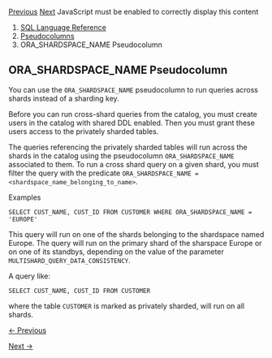 [Previous](ORA_ROWSCN-Pseudocolumn.md) [Next](ROWID-Pseudocolumn.md)
JavaScript must be enabled to correctly display this content

  1. [SQL Language Reference ](index.md)
  2. [ Pseudocolumns](Pseudocolumns.md)
  3. ORA_SHARDSPACE_NAME Pseudocolumn

## ORA_SHARDSPACE_NAME Pseudocolumn

You can use the `ORA_SHARDSPACE_NAME` pseudocolumn to run queries across
shards instead of a sharding key.

Before you can run cross-shard queries from the catalog, you must create users
in the catalog with shared DDL enabled. Then you must grant these users access
to the privately sharded tables.

The queries referencing the privately sharded tables will run across the
shards in the catalog using the pseudocolumn `ORA_SHARDSPACE_NAME` associated
to them. To run a cross shard query on a given shard, you must filter the
query with the predicate `ORA_SHARDSPACE_NAME =
<shardspace_name_belonging_to_name>`.

Examples

    
    
    SELECT CUST_NAME, CUST_ID FROM CUSTOMER WHERE ORA_SHARDSPACE_NAME = 'EUROPE'

This query will run on one of the shards belonging to the shardspace named
Europe. The query will run on the primary shard of the sharspace Europe or on
one of its standbys, depending on the value of the parameter
`MULTISHARD_QUERY_DATA_CONSISTENCY`.

A query like:

    
    
    SELECT CUST_NAME, CUST_ID FROM CUSTOMER

where the table `CUSTOMER` is marked as privately sharded, will run on all
shards.


[← Previous](ORA_ROWSCN-Pseudocolumn.md)

[Next →](ROWID-Pseudocolumn.md)
